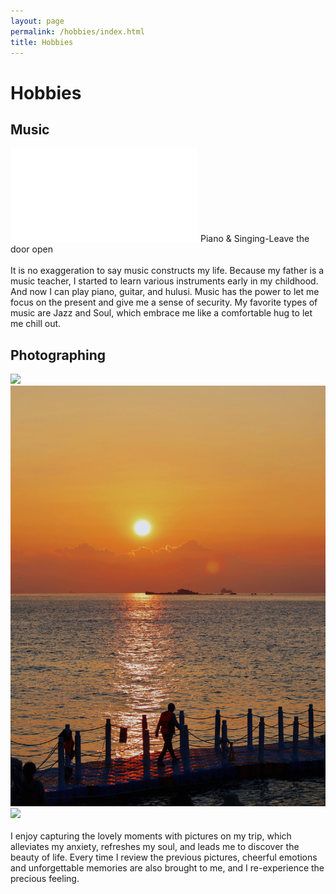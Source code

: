 ```yaml
---
layout: page
permalink: /hobbies/index.html
title: Hobbies
---
```


# Hobbies

## Music

<div>
<iframe src="//youtu.be/uvTYTe_9U4g" scrolling="no" border="0" frameborder="no" framespacing="0" allowfullscreen="true"> </iframe>
Piano & Singing-Leave the door open
</div>
<br>It is no exaggeration to say music constructs my life. Because my father is a music teacher, I started to learn various instruments early in my childhood. And now I can play piano, guitar, and hulusi. Music has the power to let me focus on the present and give me a sense of security. My favorite types of music are Jazz and Soul, which embrace me like a comfortable hug to let me chill out.




## Photographing

<div class="third">
<img src="/images/p2.jpg">
<img src="/images/p5.jpg">
<img src="/images/p3.jpg">
</div>
<br>I enjoy capturing the lovely moments with pictures on my trip, which alleviates my anxiety, refreshes my soul, and leads me to discover the beauty of life. Every time I review the previous pictures, cheerful emotions and unforgettable memories are also brought to me, and I re-experience the precious feeling.




